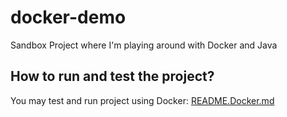 # docker-demo
Sandbox Project where I'm playing around with Docker and Java

## How to run and test the project?
You may test and run project using Docker: [README.Docker.md](README.Docker.md)

